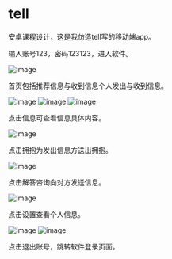 # tell
安卓课程设计，这是我仿造tell写的移动端app。

输入账号123，密码123123，进入软件。

![image](https://user-images.githubusercontent.com/66870330/129435747-fda6d306-e5a5-456e-b453-d227d776065d.png)

首页包括推荐信息与收到信息个人发出与收到信息。

![image](https://user-images.githubusercontent.com/66870330/129435819-e0d7f89c-5fc3-4e11-8762-88c800f0c79f.png)
![image](https://user-images.githubusercontent.com/66870330/129435824-39a14c5f-bb24-4619-9863-539ad76f7838.png)
![image](https://user-images.githubusercontent.com/66870330/129435825-bdfd3217-4c20-4043-acd4-f9b9b6255583.png)

点击信息可查看信息具体内容。

![image](https://user-images.githubusercontent.com/66870330/129435836-b831df93-f31b-422a-b1bc-cae8fe036b93.png)

点击拥抱为发出信息方送出拥抱。

![image](https://user-images.githubusercontent.com/66870330/129435846-8688e503-4571-47d6-babf-e5e53311ae2e.png)

点击解答咨询向对方发送信息。

![image](https://user-images.githubusercontent.com/66870330/129435855-e22f2e4a-28e1-4703-9b53-69951521fab4.png)

点击设置查看个人信息。

![image](https://user-images.githubusercontent.com/66870330/129435885-d8d3ad42-9bb4-412e-ab05-c7bd866e1b80.png)
![image](https://user-images.githubusercontent.com/66870330/129435896-2ef1b353-ebb6-436e-9706-70bf5617f4b6.png)

点击退出账号，跳转软件登录页面。

